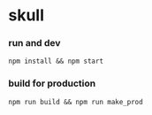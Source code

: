 # skull

### run and dev
```shell
npm install && npm start
```

### build for production
```shell
npm run build && npm run make_prod
```
